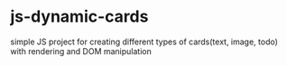# js-dynamic-cards
simple JS project for creating different types of cards(text, image, todo) with rendering and DOM manipulation
